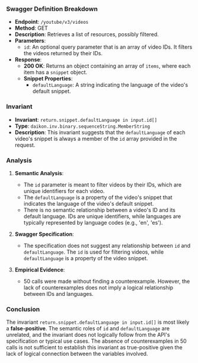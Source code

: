 ### Swagger Definition Breakdown

- **Endpoint**: `/youtube/v3/videos`
- **Method**: GET
- **Description**: Retrieves a list of resources, possibly filtered.
- **Parameters**:
  - `id`: An optional query parameter that is an array of video IDs. It filters the videos returned by their IDs.
- **Response**:
  - **200 OK**: Returns an object containing an array of `items`, where each item has a `snippet` object.
  - **Snippet Properties**:
    - `defaultLanguage`: A string indicating the language of the video's default snippet.

### Invariant

- **Invariant**: `return.snippet.defaultLanguage in input.id[]`
- **Type**: `daikon.inv.binary.sequenceString.MemberString`
- **Description**: This invariant suggests that the `defaultLanguage` of each video's snippet is always a member of the `id` array provided in the request.

### Analysis

1. **Semantic Analysis**:
   - The `id` parameter is meant to filter videos by their IDs, which are unique identifiers for each video.
   - The `defaultLanguage` is a property of the video's snippet that indicates the language of the video's default snippet.
   - There is no semantic relationship between a video's ID and its default language. IDs are unique identifiers, while languages are typically represented by language codes (e.g., 'en', 'es').

2. **Swagger Specification**:
   - The specification does not suggest any relationship between `id` and `defaultLanguage`. The `id` is used for filtering videos, while `defaultLanguage` is a property of the video snippet.

3. **Empirical Evidence**:
   - 50 calls were made without finding a counterexample. However, the lack of counterexamples does not imply a logical relationship between IDs and languages.

### Conclusion

The invariant `return.snippet.defaultLanguage in input.id[]` is most likely a **false-positive**. The semantic roles of `id` and `defaultLanguage` are unrelated, and the invariant does not logically follow from the API's specification or typical use cases. The absence of counterexamples in 50 calls is not sufficient to establish this invariant as true-positive given the lack of logical connection between the variables involved.
